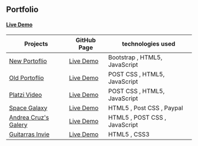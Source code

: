 ## Portfolio
#### [Live Demo](http://padronjose.com/)

| Projects | GitHub Page | technologies used
|--|--|--
|[New Portoflio](padronjose.com)|[Live Demo](https://github.com/padronjosef/portofio-new)|Bootstrap , HTML5, JavaScript
|[Old Portoflio](https://padronjosef.github.io/Portfolio-old/)|[Live Demo](https://github.com/padronjosef/Portfolio-old)|POST CSS , HTML5, JavaScript
|[Platzi Video](https://padronjosef.github.io/JqueryToJS/)|[Live Demo](https://github.com/padronjosef/JqueryToJS)|POST CSS , HTML5, JavaScript
|[Space Galaxy](https://github.com/padronjosef/Digital-Product)|[Live Demo](https://padronjosef.github.io/Digital-Product/)|HTML5 , Post CSS , Paypal
|[Andrea Cruz's Galery](https://github.com/padronjosef/andy-cruz)|[Live Demo](https://padronjosef.github.io/andy-cruz/)|HTML5 , POST CSS , JavaScript
|[Guitarras Invie](https://github.com/padronjosef/invie-github-page)|[Live Demo](https://padronjosef.github.io/invie-github-page/)|HTML5 , CSS3

